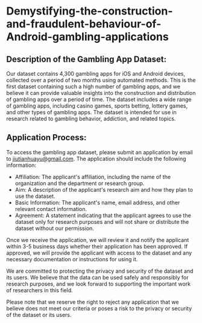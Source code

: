 # Demystifying-the-construction-and-fraudulent-behaviour-of-Android-gambling-applications



## Description of the Gambling App Dataset:

Our dataset contains 4,300 gambling apps for iOS and Android devices, collected over a period of two months using automated methods. This is the first dataset containing such a high number of gambling apps, and we believe it can provide valuable insights into the construction and distribution of gambling apps over a period of time. The dataset includes a wide range of gambling apps, including casino games, sports betting, lottery games, and other types of gambling apps. The dataset is intended for use in research related to gambling behavior, addiction, and related topics.

## Application Process:

To access the gambling app dataset, please submit an application by email to jiutianhuayu@gmail.com. The application should include the following information:

- Affiliation: The applicant's affiliation, including the name of the organization and the department or research group.
- Aim: A description of the applicant's research aim and how they plan to use the dataset.
- Basic Information: The applicant's name, email address, and other relevant contact information.
- Agreement: A statement indicating that the applicant agrees to use the dataset only for research purposes and will not share or distribute the dataset without our permission.

Once we receive the application, we will review it and notify the applicant within 3-5 business days whether their application has been approved. If approved, we will provide the applicant with access to the dataset and any necessary documentation or instructions for using it.

We are committed to protecting the privacy and security of the dataset and its users. We believe that the data can be used safely and responsibly for research purposes, and we look forward to supporting the important work of researchers in this field.

Please note that we reserve the right to reject any application that we believe does not meet our criteria or poses a risk to the privacy or security of the dataset or its users.
